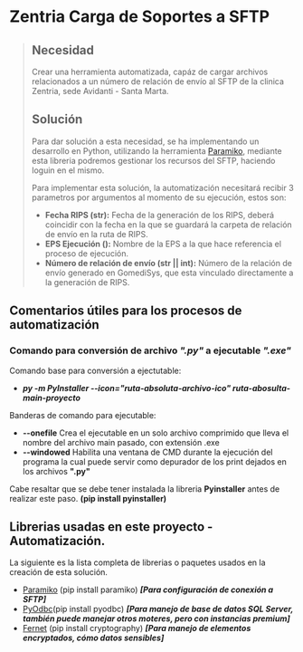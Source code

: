 # Zentria Carga de Soportes a SFTP

> ## Necesidad
>
> Crear una herramienta automatizada, capáz de cargar archivos relacionados a un número de relación de envío al SFTP de la clinica Zentria, sede Avidanti - Santa Marta.
>
> ## Solución
>
> Para dar solución a esta necesidad, se ha implementando un desarrollo en Python, utilizando la herramienta [Paramiko](https://docs.paramiko.org/en/3.4/api/sftp.html), mediante esta libreria podremos gestionar los recursos del SFTP, haciendo loguin en el mismo.
>
> Para implementar esta solución, la automatización necesitará recibir 3 parametros por argumentos al momento de su ejecución, estos son:
>
> * **Fecha RIPS (str):** Fecha de la generación de los RIPS, deberá coincidir con la fecha en la que se guardará la carpeta de relación de envío en la ruta de RIPS.
> * **EPS Ejecución ():** Nombre de la EPS a la que hace referencia el proceso de ejecución.
> * **Número de relación de envío (str || int):** Número de la relación de envío generado en GomediSys, que esta vinculado directamente a la generación de RIPS.

## Comentarios útiles para los procesos de automatización

### Comando para conversión de archivo *".py"* a ejecutable *".exe"*

Comando base para conversión a ejectutable:

* ***py -m PyInstaller  --icon="ruta-absoluta-archivo-ico" ruta-abosulta-main-proyecto***

Banderas de comando para ejecutable:

* **--onefile** Crea el ejecutable en un solo archivo comprimido que lleva el nombre del archivo main pasado, con extensión .exe
* **--windowed** Habilita una ventana de CMD durante la ejecución del programa la cual puede servir como depurador de los print dejados en los archivos **".py"**

Cabe resaltar que se debe tener instalada la libreria **Pyinstaller** antes de realizar este paso. **(pip install pyinstaller)**

## Librerias usadas en este proyecto - Automatización.

La siguiente es la lista completa de librerias o paquetes usados en la creación de esta solución.

* [Paramiko](https://docs.paramiko.org/en/3.4/api/sftp.html) (pip install paramiko) ***[Para configuración de conexión a SFTP]***
* [PyOdbc](https://pypi.org/project/pyodbc/)(pip install pyodbc) ***[Para manejo de base de datos SQL Server, también puede manejar otros moteres, pero con instancias premium]***
* [Fernet](https://cryptography.io/en/latest/fernet/) (pip install cryptography) ***[Para manejo de elementos encryptados, cómo datos sensibles]***
